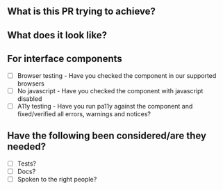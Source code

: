## What is this PR trying to achieve?

## What does it look like?

## For interface components
- [ ] Browser testing - Have you checked the component in our supported browsers
- [ ] No javascript - Have you checked the component with javascript disabled
- [ ] A11y testing - Have you run pa11y against the component and fixed/verified all errors, warnings and notices?

## Have the following been considered/are they needed?
- [ ] Tests?
- [ ] Docs?
- [ ] Spoken to the right people?
